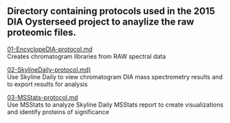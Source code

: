 ## Directory containing protocols used in the 2015 DIA Oysterseed project to anaylize the raw proteomic files. 

[01-EncyclopeDIA-protocol.md](https://github.com/grace-ac/paper-pacific.oyster-larvae/blob/master/protocols/01-EncyclopeDIA-protocol.md)   
Creates chromatogram libraries from RAW spectral data

[02-SkylineDaily-protocol.md)](https://github.com/grace-ac/paper-pacific.oyster-larvae/blob/master/protocols/02-SkylineDaily-protocol.md)    
Use Skyline Daily to view chromatogram DIA mass spectrometry results and to export results for analysis

[03-MSStats-protocol.md](https://github.com/grace-ac/paper-pacific.oyster-larvae/blob/master/protocols/03-MSStats-protocol.md)     
Use MSStats to analyze Skyline Daily MSStats report to create visualizations and identify proteins of significance 
